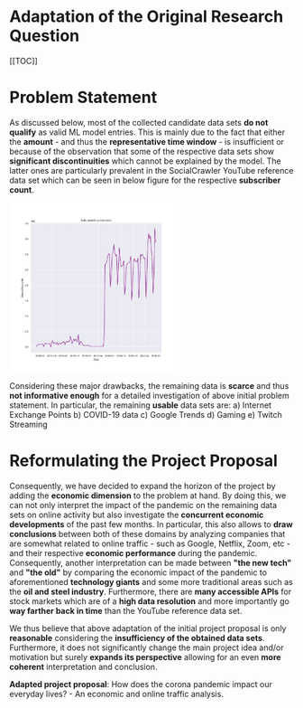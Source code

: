 #  Adaptation of the Original Research Question
[[TOC]]

# Problem Statement
As discussed below, most of the collected candidate data sets **do not qualify** as valid ML model entries. This is mainly due to the fact that either the **amount** - and thus the **representative time window** - is insufficient or because of the observation that some of the respective data sets show **significant discontinuities** which cannot be explained by the model. The latter ones are particularly prevalent in the SocialCrawler YouTube reference data set which can be seen in below figure for the respective **subscriber count**. 

<img src="/documentation/graphs/socialblade/daily_weekly_subscribers.png" alt="Daily Weekly Subscribers" width="300"/>

Considering these major drawbacks, the remaining data is **scarce** and thus **not informative enough** for a detailed investigation of above initial problem statement. In particular, the remaining **usable** data sets are:
a) Internet Exchange Points
b) COVID-19 data
c) Google Trends
d) Gaming 
e) Twitch Streaming

# Reformulating the Project Proposal
Consequently, we have decided to expand the horizon of the project by adding the **economic dimension** to the problem at hand. By doing this, we can not only interpret the impact of the pandemic on the remaining data sets on online activity but also investigate the **concurrent economic developments** of the past few months. In particular, this also allows to **draw conclusions** between both of these domains by analyzing companies that are somewhat related to online traffic - such as Google, Netflix, Zoom, etc -  and their respective **economic performance** during the pandemic. Consequently, another interpretation can be made between **"the new tech"** and **"the old"** by comparing the economic impact of the pandemic to aforementioned **technology giants** and some more traditional areas such as the **oil and steel industry**.  Furthermore, there are **many accessible APIs** for stock markets which are of a **high data resolution** and more importantly go **way farther back in time** than the YouTube reference data set. 

We thus believe that above adaptation of the initial project proposal is only **reasonable** considering the **insufficiency of the obtained data sets**. Furthermore, it does not significantly change the main project idea and/or motivation but surely **expands its perspective** allowing for an even **more coherent** interpretation and conclusion. 


**Adapted project proposal**: How does the corona pandemic impact our everyday lives? - An economic and online traffic analysis. 
